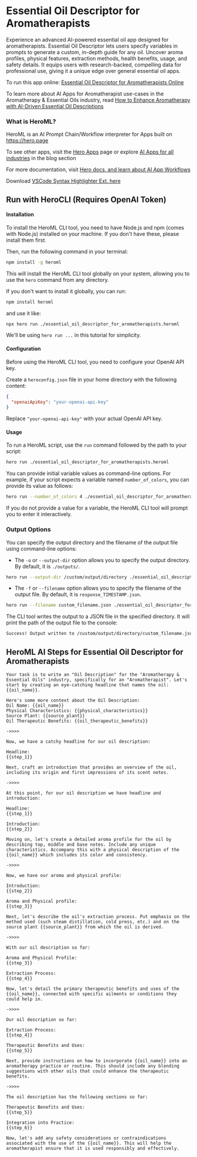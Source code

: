 # Essential Oil Descriptor for Aromatherapists

Experience an advanced AI-powered essential oil app designed for aromatherapists. Essential Oil Descriptor lets users specify variables in prompts to generate a custom, in-depth guide for any oil. Uncover aroma profiles, physical features, extraction methods, health benefits, usage, and safety details. It equips users with research-backed, compelling data for professional use, giving it a unique edge over general essential oil apps.

To run this app online: [Essential Oil Descriptor for Aromatherapists Online](https://hero.page/app/essential-oil-descriptor-for-aromatherapists-ai-powered-essential-oil-encyclopedia/mZjdlb4sdatZrLYtdTBo)

To learn more about AI Apps for Aromatherapist use-cases in the Aromatherapy & Essential Oils industry, read [How to Enhance Aromatherapy with AI-Driven Essential Oil Descriptions](https://hero.page/blog/ai/aromatherapy-and-essential-oils/how-to-enhance-aromatherapy-with-ai-driven-essential-oil-descriptions/170729)

### What is HeroML?
HeroML is an AI Prompt Chain/Workflow interpreter for Apps built on https://hero.page 

To see other apps, visit the [Hero Apps](https://hero.page/apps) page or explore [AI Apps for all industries](https://hero.page/blog) in the blog section

For more documentation, visit [Hero docs, and learn about AI App Workflows](https://hero.page/tutorials/introduction-to-heroml)

Download [VSCode Syntax Highlighter Ext. here](https://marketplace.visualstudio.com/items?itemName=hero-page.heroml)

## Run with HeroCLI (Requires OpenAI Token)

#### Installation

To install the HeroML CLI tool, you need to have Node.js and npm (comes with Node.js) installed on your machine. If you don't have these, please install them first. 

Then, run the following command in your terminal:

```bash
npm install -g heroml
```

This will install the HeroML CLI tool globally on your system, allowing you to use the `hero` command from any directory.

If you don't want to install it globally, you can run:

```bash
npm install heroml
```

and use it like:

```bash
npx hero run ./essential_oil_descriptor_for_aromatherapists.heroml
```

We'll be using `hero run ...` in this tutorial for simplicity.

#### Configuration

Before using the HeroML CLI tool, you need to configure your OpenAI API key. 

Create a `heroconfig.json` file in your home directory with the following content:

```json
{
  "openaiApiKey": "your-openai-api-key"
}
```

Replace `"your-openai-api-key"` with your actual OpenAI API key.

#### Usage

To run a HeroML script, use the `run` command followed by the path to your script:

```bash
hero run ./essential_oil_descriptor_for_aromatherapists.heroml
```

You can provide initial variable values as command-line options. For example, if your script expects a variable named `number_of_colors`, you can provide its value as follows:

```bash
hero run --number_of_colors 4 ./essential_oil_descriptor_for_aromatherapists.heroml
```

If you do not provide a value for a variable, the HeroML CLI tool will prompt you to enter it interactively.

### Output Options

You can specify the output directory and the filename of the output file using command-line options:

- The `-o` or `--output-dir` option allows you to specify the output directory. By default, it is `./outputs/`.

```bash
hero run --output-dir /custom/output/directory ./essential_oil_descriptor_for_aromatherapists.heroml
```

- The `-f` or `--filename` option allows you to specify the filename of the output file. By default, it is `response_TIMESTAMP.json`.

```bash
hero run --filename custom_filename.json ./essential_oil_descriptor_for_aromatherapists.heroml
```

The CLI tool writes the output to a JSON file in the specified directory. It will print the path of the output file to the console:

```bash
Success! Output written to /custom/output/directory/custom_filename.json
```


## HeroML AI Steps for Essential Oil Descriptor for Aromatherapists
```
Your task is to write an "Oil Description" for the "Aromatherapy & Essential Oils" industry, specifically for an "Aromatherapist". Let's start by creating an eye-catching headline that names the oil: {{oil_name}}.

Here's some more context about the Oil Description:
Oil Name: {{oil_name}}
Physical Characteristics: {{physical_characteristics}}
Source Plant: {{source_plant}}
Oil Therapeutic Benefits: {{oil_therapeutic_benefits}}

->>>>

Now, we have a catchy headline for our oil description:

Headline:
{{step_1}}

Next, craft an introduction that provides an overview of the oil, including its origin and first impressions of its scent notes.

->>>>

At this point, for our oil description we have headline and introduction:

Headline:
{{step_1}}

Introduction:
{{step_2}}

Moving on, let's create a detailed aroma profile for the oil by describing top, middle and base notes. Include any unique characteristics. Accompany this with a physical description of the {{oil_name}} which includes its color and consistency.

->>>>

Now, we have our aroma and physical profile:

Introduction:
{{step_2}}

Aroma and Physical profile:
{{step_3}}

Next, let's describe the oil's extraction process. Put emphasis on the method used (such steam distillation, cold press, etc.) and on the source plant {{source_plant}} from which the oil is derived.

->>>>

With our oil description so far:

Aroma and Physical Profile:
{{step_3}}

Extraction Process:
{{step_4}}

Now, let's detail the primary therapeutic benefits and uses of the {{oil_name}}, connected with specific ailments or conditions they could help in.

->>>>

Our oil description so far:

Extraction Process:
{{step_4}}

Therapeutic Benefits and Uses:
{{step_5}}

Next, provide instructions on how to incorporate {{oil_name}} into an aromatherapy practice or routine. This should include any blending suggestions with other oils that could enhance the therapeutic benefits.

->>>>

The oil description has the following sections so far:

Therapeutic Benefits and Uses:
{{step_5}}

Integration into Practice:
{{step_6}}

Now, let's add any safety considerations or contraindications associated with the use of the {{oil_name}}. This will help the aromatherapist ensure that it is used responsibly and effectively. 


```

